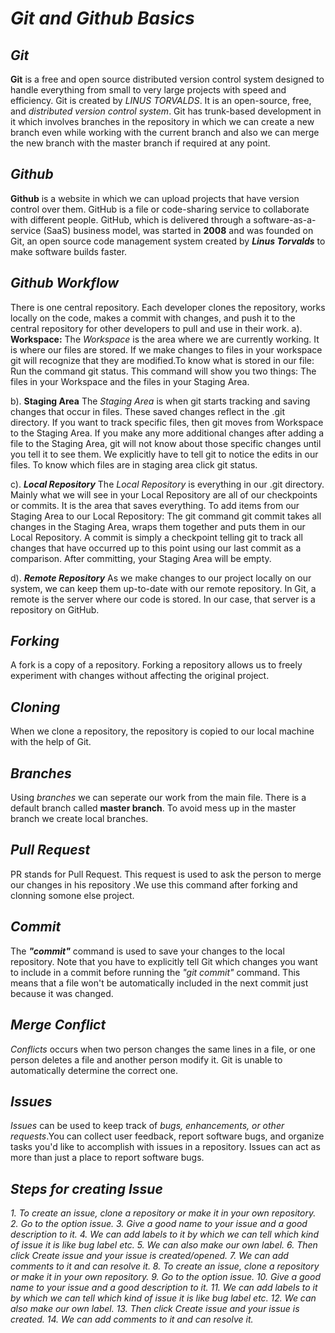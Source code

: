 # ***Git and Github Basics***

## ***Git***
**Git** is a free and open source distributed version control system designed to handle everything from small to very large projects with speed and efficiency.                                                                       Git is created by *LINUS  TORVALDS*. It is an open-source, free, and *distributed version control system*. Git has trunk-based development in it which involves branches in the repository in which we can create a new branch even while working with the current branch and also we can merge the new branch with the master branch if required at any point.

## ***Github***
**Github** is a website in which we can upload projects that have version control over them. GitHub is a file or code-sharing service to collaborate with different people. GitHub, which is delivered through a software-as-a-service (SaaS) business model, was started in **2008** and was founded on Git, an open source code management system created by ***Linus Torvalds*** to make software builds faster.

## ***Github Workflow***
There is one central repository. Each developer clones the repository, works locally on the code, makes a commit with changes, and push it to the central repository for other developers to pull and use in their work.
a). **Workspace:**
The *Workspace* is the area where we are currently working. It is where our files are stored. If we make changes to files in your workspace git will recognize that they are modified.To know what is stored in our file: Run the command git status. This command will show you two things: The files in your Workspace and the files in your Staging Area. 

b). **Staging Area** 
The *Staging Area* is when git starts tracking and saving changes that occur in files. These saved changes reflect in the .git directory. If you want to track specific files, then git moves from Workspace to the Staging Area. If you make any more additional changes after adding a file to the Staging Area, git will not know about those specific changes until you tell it to see them. We explicitly have to tell git to notice the edits in our files. To know which files are in staging area click git status.

c). ***Local Repository***
The *Local Repository* is everything in our .git directory. Mainly what we will see in your Local Repository are all of our checkpoints or commits. It is the area that saves everything.
To add items from our Staging Area to our Local Repository: The git command git commit takes all changes in the Staging Area, wraps them together and puts them in our Local Repository. A commit is simply a checkpoint telling git to track all changes that have occurred up to this point using our last commit as a comparison. After committing, your Staging Area will be empty.

d). ***Remote Repository***
As we make changes to our project locally on our system, we can keep them up-to-date with our remote repository. In Git, a remote is the server where our code is stored. In our case, that server is a repository on GitHub.

## ***Forking***
A fork is a copy of a repository. Forking a repository allows us to freely experiment with changes without affecting the original project.

## ***Cloning***
When we clone a repository, the repository is copied to our local machine with the help of Git.

## ***Branches***
Using *branches* we can seperate our work from the main file. There is a default branch called **master branch**. To avoid mess up in the master branch we create local branches.

## ***Pull Request***
PR stands for Pull Request. This request is used to ask the person to merge our changes in his repository .We use this command after forking and clonning somone else project. 

## ***Commit***
The ***"commit"*** command is used to save your changes to the local repository. Note that you have to explicitly tell Git which changes you want to include in a commit before running the *"git commit"* command. This means that a file won't be automatically included in the next commit just because it was changed. 

## ***Merge Conflict***
*Conflicts* occurs when two person changes the same lines in a file, or one person deletes a file and another person modify it. Git is unable to  automatically determine the correct one.

## ***Issues***
*Issues* can be used to keep track of *bugs, enhancements, or other requests*.You can collect user feedback, report software bugs, and organize tasks you'd like to accomplish with issues in a repository. Issues can act as more than just a place to report software bugs.

## ***Steps for creating Issue***
*1. To create an issue, clone a repository or make it in your own repository.
2. Go to the option issue.
3. Give a good name to your issue and a good description to it.
4. We can add labels to it by which we can tell which kind of issue it is like bug label etc.
5.  We can also make our own label.
6. Then click Create issue and your issue is created/opened.
7. We can add comments to it and can resolve it.
8. To create an issue, clone a repository or make it in your own repository.
9. Go to the option issue.
10. Give a good name to your issue and a good description to it.
11. We can add labels to it by which we can tell which kind of issue it is like bug label etc.
12. We can also make our own label.
13. Then click Create issue and your issue is created.
14. We can add comments to it and can resolve it.*



